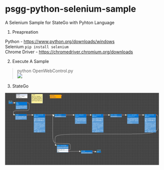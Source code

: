 # psgg-python-selenium-sample
A Selenium Sample for StateGo with Pyhton Language 

1. Preapreation  

Python - https://www.python.org/downloads/windows  
Selenium  ``pip install selenium``  
Chrome Driver - https://chromedriver.chromium.org/downloads  

2. Execute A Sample  

> python OpenWebControl.py  
![](https://raw.githubusercontent.com/NNNIC/psgg-python-selenium-sample/main/wiki/stategoselenium.gif)

3. StateGo   

![](https://raw.githubusercontent.com/NNNIC/psgg-python-selenium-sample/main/wiki/s1.PNG)
 

